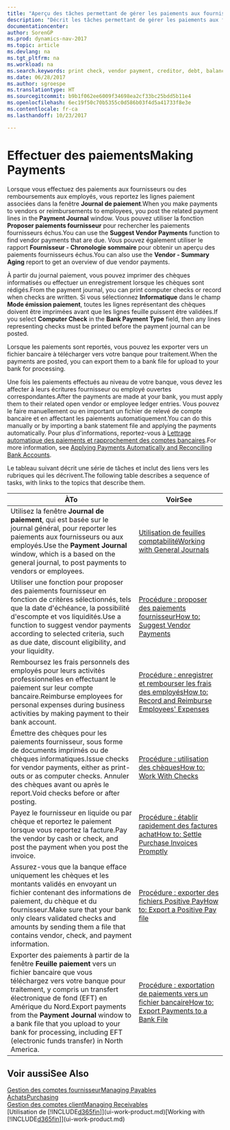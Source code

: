 ```yaml
---
title: "Aperçu des tâches permettant de gérer les paiements aux fournisseurs"
description: "Décrit les tâches permettant de gérer les paiements aux fournisseurs ou aux créditeurs, y compris le report de lignes paiement et l'obtention d'un aperçu du solde échu."
documentationcenter: 
author: SorenGP
ms.prod: dynamics-nav-2017
ms.topic: article
ms.devlang: na
ms.tgt_pltfrm: na
ms.workload: na
ms.search.keywords: print check, vendor payment, creditor, debt, balance due, AP
ms.date: 06/28/2017
ms.author: sgroespe
ms.translationtype: HT
ms.sourcegitcommit: b9b1f062ee6009f34698ea2cf33bc25bdd5b11e4
ms.openlocfilehash: 6ec19f50c70b5355c0d586b03f4d5a41733f8e3e
ms.contentlocale: fr-ca
ms.lasthandoff: 10/23/2017

---
```

# <a name="making-payments"></a><span data-ttu-id="57991-103">Effectuer des paiements</span><span class="sxs-lookup"><span data-stu-id="57991-103">Making Payments</span></span>
<span data-ttu-id="57991-104">Lorsque vous effectuez des paiements aux fournisseurs ou des remboursements aux employés, vous reportez les lignes paiement associées dans la fenêtre **Journal de paiement**.</span><span class="sxs-lookup"><span data-stu-id="57991-104">When you make payments to vendors or reimbursements to employees, you post the related payment lines in the **Payment Journal** window.</span></span> <span data-ttu-id="57991-105">Vous pouvez utiliser la fonction **Proposer paiements fournisseur** pour rechercher les paiements fournisseurs échus.</span><span class="sxs-lookup"><span data-stu-id="57991-105">You can use the **Suggest Vendor Payments** function to find vendor payments that are due.</span></span> <span data-ttu-id="57991-106">Vous pouvez également utiliser le rapport **Fournisseur - Chronologie sommaire** pour obtenir un aperçu des paiements fournisseurs échus.</span><span class="sxs-lookup"><span data-stu-id="57991-106">You can also use the **Vendor - Summary Aging** report to get an overview of due vendor payments.</span></span>

<span data-ttu-id="57991-107">À partir du journal paiement, vous pouvez imprimer des chèques informatisés ou effectuer un enregistrement lorsque les chèques sont rédigés.</span><span class="sxs-lookup"><span data-stu-id="57991-107">From the payment journal, you can print computer checks or record when checks are written.</span></span> <span data-ttu-id="57991-108">Si vous sélectionnez **Informatique** dans le champ **Mode émission paiement**, toutes les lignes représentant des chèques doivent être imprimées avant que les lignes feuille puissent être validées.</span><span class="sxs-lookup"><span data-stu-id="57991-108">If you select **Computer Check** in the **Bank Payment Type** field, then any lines representing checks must be printed before the payment journal can be posted.</span></span>

<span data-ttu-id="57991-109">Lorsque les paiements sont reportés, vous pouvez les exporter vers un fichier bancaire à télécharger vers votre banque pour traitement.</span><span class="sxs-lookup"><span data-stu-id="57991-109">When the payments are posted, you can export them to a bank file for upload to your bank for processing.</span></span>

<span data-ttu-id="57991-110">Une fois les paiements effectués au niveau de votre banque, vous devez les affecter à leurs écritures fournisseur ou employé ouvertes correspondantes.</span><span class="sxs-lookup"><span data-stu-id="57991-110">After the payments are made at your bank, you must apply them to their related open vendor or employee ledger entries.</span></span> <span data-ttu-id="57991-111">Vous pouvez le faire manuellement ou en important un fichier de relevé de compte bancaire et en affectant les paiements automatiquement.</span><span class="sxs-lookup"><span data-stu-id="57991-111">You can do this manually or by importing a bank statement file and applying the payments automatically.</span></span> <span data-ttu-id="57991-112">Pour plus d'informations, reportez-vous à [Lettrage automatique des paiements et rapprochement des comptes bancaires](receivables-apply-payments-auto-reconcile-bank-accounts.md).</span><span class="sxs-lookup"><span data-stu-id="57991-112">For more information, see [Applying Payments Automatically and Reconciling Bank Accounts](receivables-apply-payments-auto-reconcile-bank-accounts.md).</span></span>

<span data-ttu-id="57991-113">Le tableau suivant décrit une série de tâches et inclut des liens vers les rubriques qui les décrivent.</span><span class="sxs-lookup"><span data-stu-id="57991-113">The following table describes a sequence of tasks, with links to the topics that describe them.</span></span>

| <span data-ttu-id="57991-114">À</span><span class="sxs-lookup"><span data-stu-id="57991-114">To</span></span> | <span data-ttu-id="57991-115">Voir</span><span class="sxs-lookup"><span data-stu-id="57991-115">See</span></span> |
| --- | --- |
|<span data-ttu-id="57991-116">Utilisez la fenêtre **Journal de paiement**, qui est basée sur le journal général, pour reporter les paiements aux fournisseurs ou aux employés.</span><span class="sxs-lookup"><span data-stu-id="57991-116">Use the **Payment Journal** window, which is a based on the general journal, to post payments to vendors or employees.</span></span>|[<span data-ttu-id="57991-117">Utilisation de feuilles comptabilité</span><span class="sxs-lookup"><span data-stu-id="57991-117">Working with General Journals</span></span>](ui-work-general-journals.md)|
| <span data-ttu-id="57991-118">Utiliser une fonction pour proposer des paiements fournisseur en fonction de critères sélectionnés, tels que la date d'échéance, la possibilité d'escompte et vos liquidités.</span><span class="sxs-lookup"><span data-stu-id="57991-118">Use a function to suggest vendor payments according to selected criteria, such as due date, discount eligibility, and your liquidity.</span></span> |[<span data-ttu-id="57991-119">Procédure : proposer des paiements fournisseur</span><span class="sxs-lookup"><span data-stu-id="57991-119">How to: Suggest Vendor Payments</span></span>](payables-how-suggest-vendor-payments.md) |
|<span data-ttu-id="57991-120">Remboursez les frais personnels des employés pour leurs activités professionnelles en effectuant le paiement sur leur compte bancaire.</span><span class="sxs-lookup"><span data-stu-id="57991-120">Reimburse employees for personal expenses during business activities by making payment to their bank account.</span></span>|[<span data-ttu-id="57991-121">Procédure : enregistrer et rembourser les frais des employés</span><span class="sxs-lookup"><span data-stu-id="57991-121">How to: Record and Reimburse Employees' Expenses</span></span>](finance-how-record-reimburse-employee-expenses.md)|
| <span data-ttu-id="57991-122">Émettre des chèques pour les paiements fournisseur, sous forme de documents imprimés ou de chèques informatiques.</span><span class="sxs-lookup"><span data-stu-id="57991-122">Issue checks for vendor payments, either as print-outs or as computer checks.</span></span> <span data-ttu-id="57991-123">Annuler des chèques avant ou après le report.</span><span class="sxs-lookup"><span data-stu-id="57991-123">Void checks before or after posting.</span></span> |[<span data-ttu-id="57991-124">Procédure : utilisation des chèques</span><span class="sxs-lookup"><span data-stu-id="57991-124">How to: Work With Checks</span></span>](payables-how-work-checks.md) |
| <span data-ttu-id="57991-125">Payez le fournisseur en liquide ou par chèque et reportez le paiement lorsque vous reportez la facture.</span><span class="sxs-lookup"><span data-stu-id="57991-125">Pay the vendor by cash or check, and post the payment when you post the invoice.</span></span> |[<span data-ttu-id="57991-126">Procédure : établir rapidement des factures achat</span><span class="sxs-lookup"><span data-stu-id="57991-126">How to: Settle Purchase Invoices Promptly</span></span>](finance-how-to-settle-purchase-invoices-promptly.md) |
| <span data-ttu-id="57991-127">Assurez-vous que la banque efface uniquement les chèques et les montants validés en envoyant un fichier contenant des informations de paiement, du chèque et du fournisseur.</span><span class="sxs-lookup"><span data-stu-id="57991-127">Make sure that your bank only clears validated checks and amounts by sending them a file that contains vendor, check, and payment information.</span></span> |[<span data-ttu-id="57991-128">Procédure : exporter des fichiers Positive Pay</span><span class="sxs-lookup"><span data-stu-id="57991-128">How to: Export a Positive Pay file</span></span>](finance-how-positive-pay.md) |
|<span data-ttu-id="57991-129">Exporter des paiements à partir de la fenêtre **Feuille paiement** vers un fichier bancaire que vous téléchargez vers votre banque pour traitement, y compris un transfert électronique de fond (EFT) en Amérique du Nord.</span><span class="sxs-lookup"><span data-stu-id="57991-129">Export payments from the **Payment Journal** window to a bank file that you upload to your bank for processing, including EFT (electronic funds transfer) in North America.</span></span> |[<span data-ttu-id="57991-130">Procédure : exportation de paiements vers un fichier bancaire</span><span class="sxs-lookup"><span data-stu-id="57991-130">How to: Export Payments to a Bank File</span></span>](payables-how-export-payments-bank-file.md)|  

## <a name="see-also"></a><span data-ttu-id="57991-131">Voir aussi</span><span class="sxs-lookup"><span data-stu-id="57991-131">See Also</span></span>
[<span data-ttu-id="57991-132">Gestion des comptes fournisseur</span><span class="sxs-lookup"><span data-stu-id="57991-132">Managing Payables</span></span>](payables-manage-payables.md)  
[<span data-ttu-id="57991-133">Achats</span><span class="sxs-lookup"><span data-stu-id="57991-133">Purchasing</span></span>](purchasing-manage-purchasing.md)  
[<span data-ttu-id="57991-134">Gestion des comptes client</span><span class="sxs-lookup"><span data-stu-id="57991-134">Managing Receivables</span></span>](receivables-manage-receivables.md)  
<span data-ttu-id="57991-135">[Utilisation de [!INCLUDE[d365fin](includes/d365fin_md.md)]](ui-work-product.md)</span><span class="sxs-lookup"><span data-stu-id="57991-135">[Working with [!INCLUDE[d365fin](includes/d365fin_md.md)]](ui-work-product.md)</span></span>  


